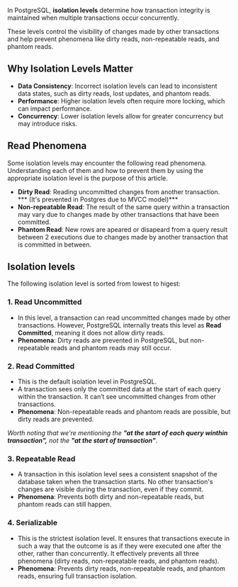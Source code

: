 In PostgreSQL, **isolation levels** determine how transaction integrity is maintained when multiple transactions occur concurrently. 

These levels control the visibility of changes made by other transactions and help prevent phenomena like dirty reads, non-repeatable reads, and phantom reads. 

## Why Isolation Levels Matter
- **Data Consistency**: Incorrect isolation levels can lead to inconsistent data states, such as dirty reads, lost updates, and phantom reads.
- **Performance**: Higher isolation levels often require more locking, which can impact performance.
- **Concurrency**: Lower isolation levels allow for greater concurrency but may introduce risks.

## Read Phenomena
Some isolation levels may encounter the following read phenomena. 
Understanding each of them and how to prevent them by using the appropriate isolation level is the purpose of this article.

- **Dirty Read**: Reading uncommitted changes from another transaction. *** (It's prevented in Postgres due to MVCC model)***
- **Non-repeatable Read**: The result of the same query within a transaction may vary due to changes made by other transactions that have been committed.
- **Phantom Read**: New rows are apeared or disapeard from a query result between 2 executions due to changes made by another transaction that is committed in between.

## Isolation levels
The following isolation level is sorted from lowest to higest:

### 1. **Read Uncommitted**
- In this level, a transaction can read uncommitted changes made by other transactions. However, PostgreSQL internally treats this level as **Read Committed**, meaning it does not allow dirty reads.
- **Phenomena**: Dirty reads are prevented in PostgreSQL, but non-repeatable reads and phantom reads may still occur.

### 2. **Read Committed**
- This is the default isolation level in PostgreSQL. 
- A transaction sees only the committed data at the start of each query within the transaction. It can’t see uncommitted changes from other transactions.
- **Phenomena**: Non-repeatable reads and phantom reads are possible, but dirty reads are prevented.

*Worth noting that we're mentioning the **"at the start of each query winthin transaction",** not the **"at the start of transaction"***.

### 3. **Repeatable Read**
- A transaction in this isolation level sees a consistent snapshot of the database taken when the transaction starts. No other transaction's changes are visible during the transaction, even if they commit.
- **Phenomena**: Prevents both dirty and non-repeatable reads, but phantom reads can still happen.

### 4. **Serializable**
- This is the strictest isolation level. It ensures that transactions execute in such a way that the outcome is as if they were executed one after the other, rather than concurrently. It effectively prevents all three phenomena (dirty reads, non-repeatable reads, and phantom reads).
- **Phenomena**: Prevents dirty reads, non-repeatable reads, and phantom reads, ensuring full transaction isolation.
